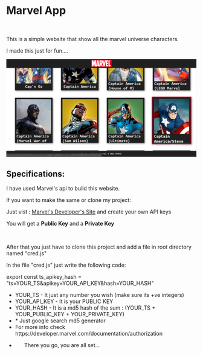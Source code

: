 <H1>Marvel App</h1>
<br>
<p>This is a simple website that show all the marvel universe characters.</p>

<p>I made this just for fun....</p>

<p><img src="./sample.png" alt="App Sample Image"></p>

<h2>Specifications: </h2>

<p>I have used Marvel's api to build this website.</p>

<p>If you want to make the same or clone my project: </p>

<p> Just vist : <a href="https://developer.marvel.com">Marvel's Developer's Site</a> and create your own API keys </p>

<p> You will get a <strong>Public Key</strong> and a <strong> Private Key </strong> </p>

<br>

<p>After that you just have to clone this project and add a file in root directory named "cred.js"</p>
<p>In the file "cred.js" just write the following code: </p>

<p>export const ts_apikey_hash = "ts=YOUR_TS&apikey=YOUR_API_KEY&hash=YOUR_HASH"</p>

<ul>
    <li>YOUR_TS - It just any number you wish (make sure its +ve integers)</li>
    <li>YOUR_API_KEY - It is your PUBLIC KEY</li>
    <li>YOUR_HASH - It is a md5 hash of the sum : (YOUR_TS + YOUR_PUBLIC_KEY + YOUR_PRIVATE_KEY)</li>
    <li>* Just google search md5 generator</li>
    <li>For more info check https://developer.marvel.com/documentation/authorization <li>
<ul>

<p>There you go, you are all set...</p>